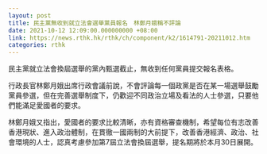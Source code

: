 ```yaml
---
layout: post
title: 民主黨無收到就立法會選舉黨員報名　林鄭月娥稱不評論
date: 2021-10-12 12:09:00.000000000 +08:00
link: https://news.rthk.hk/rthk/ch/component/k2/1614791-20211012.htm
categories: rthk
---
```


民主黨就立法會換屆選舉的黨內甄選截止，無收到任何黨員提交報名表格。

行政長官林鄭月娥出席行政會議前說，不會評論每一個政黨是否在某一場選舉鼓勵黨員參選，但在完善選舉制度下，仍歡迎不同政治立場及看法的人士參選，只要他們能滿足愛國者的要求。

林鄭月娥又指出，愛國者的要求比較清晰，亦有資格審查機制，希望每位有志改善香港現狀、進入政治體制，在貫徹一國兩制的大前提下，改善香港經濟、政治、社會環境的人士，認真考慮參加第7屆立法會換屆選舉，提名期將於本月30日展開。
